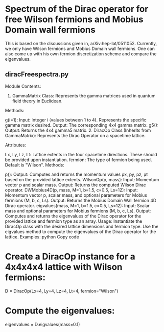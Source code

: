 # Spectrum of the Dirac operator for free Wilson fermions and Mobius Domain wall fermions 
This is based on the discussions given in, 	arXiv:hep-lat/0511052. Currently, we only have Wilson fermions and Mobius Domain wall fermions. One can also come up with his own fermion discretization scheme and compare the eigenvalues.

## diracFreespectra.py

Module Contents:
1. GammaMatrix Class:
Represents the gamma matrices used in quantum field theory in Euclidean.

Methods:

g(i=1):
Input: Integer i (values between 1 to 4). Represents the specific gamma matrix desired.
Output: The corresponding 4x4 gamma matrix.
g5():
Output: Returns the 4x4 gamma5 matrix.
2. DiracOp Class (Inherits from GammaMatrix):
Represents the Dirac Operator on a spacetime lattice.

Attributes:

Lx, Ly, Lz, Lt: Lattice extents in the four spacetime directions. These should be provided upon instantiation.
fermion: The type of fermion being used. Default is "Wilson".
Methods:

p():
Output: Computes and returns the momentum values px, py, pz, pt based on the provided lattice extents.
WilsonOp(p, mass):
Input: Momentum vector p and scalar mass.
Output: Returns the computed Wilson Dirac operator.
DWMobius4D(p, mass, M=1, b=1.5, c=0.5, Ls=12):
Input: Momentum vector p, scalar mass, and optional parameters for Mobius fermions (M, b, c, Ls).
Output: Returns the Mobius Domain Wall fermion 4D Dirac operator.
eigvalues(mass, M=1, b=1.5, c=0.5, Ls=12):
Input: Scalar mass and optional parameters for Mobius fermions (M, b, c, Ls).
Output: Computes and returns the eigenvalues of the Dirac operator for the provided lattice and fermion type as an array.
Usage:
Instantiate the DiracOp class with the desired lattice dimensions and fermion type.
Use the eigvalues method to compute the eigenvalues of the Dirac operator for the lattice.
Examples:
python
Copy code
# Create a DiracOp instance for a 4x4x4x4 lattice with Wilson fermions:
D = DiracOp(Lx=4, Ly=4, Lz=4, Lt=4, fermion="Wilson")

# Compute the eigenvalues:
eigenvalues = D.eigvalues(mass=0.1)





